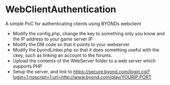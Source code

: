 # WebClientAuthentication

A simple PoC for authenticating clients using BYONDs webclient

- Modify the config.php, change the key to something only you know and the IP address to your game server IP
- Modify the DM code so that it points to your webserver
- Modify the byondLinker.php so that it does something useful with the ckey, such as linking an account to the forums.
- Upload the contents of the WebServer folder to a web server which supports PHP
- Setup the server, and link to https://secure.byond.com/login.cgi?login=1;noscript=1;url=http://www.byond.com/play/YOURIP:PORT